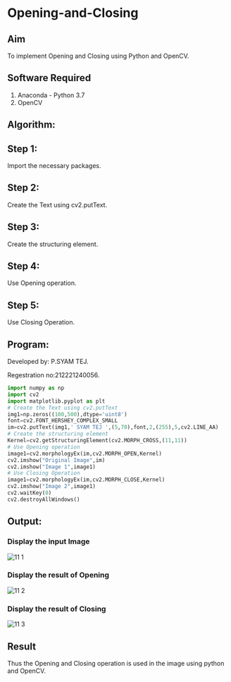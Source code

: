 # Opening-and-Closing

## Aim
To implement Opening and Closing using Python and OpenCV.

## Software Required
1. Anaconda - Python 3.7
2. OpenCV
## Algorithm:
## Step 1:
Import the necessary packages.

## Step 2:
Create the Text using cv2.putText.

## Step 3:
Create the structuring element.

## Step 4:
Use Opening operation.

## Step 5:
Use Closing Operation.

 
## Program:

Developed by: P.SYAM TEJ.

Regestration no:212221240056.

``` Python
import numpy as np
import cv2
import matplotlib.pyplot as plt
# Create the Text using cv2.putText
img1=np.zeros((100,500),dtype='uint8')
font=cv2.FONT_HERSHEY_COMPLEX_SMALL
im=cv2.putText(img1,' SYAM TEJ ',(5,70),font,2,(255),5,cv2.LINE_AA)
# Create the structuring element
Kernel=cv2.getStructuringElement(cv2.MORPH_CROSS,(11,11))
# Use Opening operation
image1=cv2.morphologyEx(im,cv2.MORPH_OPEN,Kernel)
cv2.imshow("Original Image",im)
cv2.imshow("Image 1",image1)
# Use Closing Operation
image1=cv2.morphologyEx(im,cv2.MORPH_CLOSE,Kernel)
cv2.imshow("Image 2",image1)
cv2.waitKey(0)
cv2.destroyAllWindows()

```
## Output:

### Display the input Image

![11 1](https://user-images.githubusercontent.com/93427224/172896715-4967f4d5-09cd-416b-830e-8caa4a3e2c27.png)

### Display the result of Opening

![11 2](https://user-images.githubusercontent.com/93427224/172896740-001f69db-f221-4fbc-b320-21b5b5bbac0d.png)

### Display the result of Closing

![11 3](https://user-images.githubusercontent.com/93427224/172896779-749d0ca2-c4c0-4db0-99e4-acb901361db3.png)

## Result
Thus the Opening and Closing operation is used in the image using python and OpenCV.
